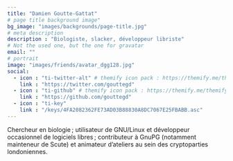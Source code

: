 ```yaml
---
title: "Damien Goutte-Gattat"
# page title background image"
bg_image: "images/backgrounds/page-title.jpg"
# meta description
description : "Biologiste, slacker, développeur libriste"
# Not the used one, but the one for gravatar
email: ""
# portrait
image: "images/friends/avatar_dgg128.jpg"
social:
  - icon : "ti-twitter-alt" # themify icon pack : https://themify.me/themify-icons
    link : "https://twitter.com/gouttegd"
  - icon : "ti-github" # themify icon pack : https://themify.me/themify-icons
    link : "https://github.com/gouttegd"
  - icon : "ti-key"
    link : "/keys/4FA2082362FE73AD03B88830A8DC7067E25FBABB.asc"
---
```


Chercheur en biologie ; utilisateur de GNU/Linux et développeur occasionnel
de logiciels libres ; contributeur à GnuPG (notamment mainteneur de Scute)
et animateur d’ateliers au sein des cryptoparties londoniennes.
